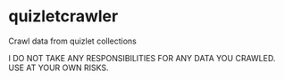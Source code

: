 # quizletcrawler
Crawl data from quizlet collections

I DO NOT TAKE ANY RESPONSIBILITIES FOR ANY DATA YOU CRAWLED. USE AT YOUR OWN RISKS.
